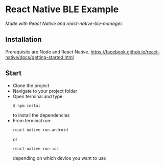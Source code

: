 # React Native BLE Example

*Made with React Native and react-native-ble-manager.*

## Installation

Prerequisits are Node and React Native.
https://facebook.github.io/react-native/docs/getting-started.html

## Start

- Clone the project
- Navigate to your project folder
- Open terminal and type:
  ```
  $ npm instal
  ```
  to install the dependencies
- From terminal run:
  ```
  react-native run-android
  ```
  or
  ```
  react-native run-ios
  ```
  depending on which device you want to use
